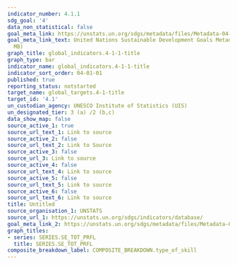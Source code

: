 ```yaml
---
indicator_number: 4.1.1
sdg_goal: '4'
data_non_statistical: false
goal_meta_link: https://unstats.un.org/sdgs/metadata/files/Metadata-04-01-01A.pdf
goal_meta_link_text: United Nations Sustainable Development Goals Metadata (PDF 4.0
  MB)
graph_title: global_indicators.4-1-1-title
graph_type: bar
indicator_name: global_indicators.4-1-1-title
indicator_sort_order: 04-01-01
published: true
reporting_status: notstarted
target_name: global_targets.4-1-title
target_id: '4.1'
un_custodian_agency: UNESCO Institute of Statistics (UIS)
un_designated_tier: 3 (a) /2 (b,c)
data_show_map: false
source_active_1: true
source_url_text_1: Link to source
source_active_2: false
source_url_text_2: Link to Source
source_active_3: false
source_url_3: Link to source
source_active_4: false
source_url_text_4: Link to source
source_active_5: false
source_url_text_5: Link to source
source_active_6: false
source_url_text_6: Link to source
title: Untitled
source_organisation_1: UNSTATS
source_url_1: https://unstats.un.org/sdgs/indicators/database/
goal_meta_link_2: https://unstats.un.org/sdgs/metadata/files/Metadata-04-01-01BC.pdf
graph_titles:
- series: SERIES.SE_TOT_PRFL
  title: SERIES.SE_TOT_PRFL
composite_breakdown_label: COMPOSITE_BREAKDOWN.type_of_skill
---
```

